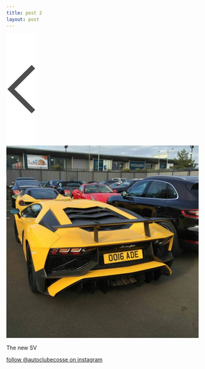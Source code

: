 ```yaml
---
title: post 2
layout: post
---
```

[![button](https://github.com/autoclubecosse/autoclubecosse.github.io/blob/master/_assets/back.png?raw=true)](https://autoclubecosse.github.io/2016/02/22/post-001.html)
![post-2](https://github.com/autoclubecosse/autoclubecosse.github.io/blob/master/_assets/post-2.jpg?raw=true)

The new SV

[follow @autoclubecosse on instagram](https://www.instagram.com/autoclubecosse/?hl=en)

